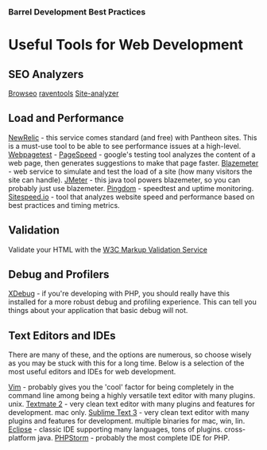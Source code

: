 ### Barrel Development Best Practices

# Useful Tools for Web Development

## SEO Analyzers
[Browseo](http://www.browseo.net/)
[raventools](https://raventools.com/)
[Site-analyzer](https://www.site-analyzer.com)

## Load and Performance
[NewRelic](https://newrelic.com/) - this service comes standard (and free) with Pantheon sites. This is a must-use tool to be able to see performance issues at a high-level.
[Webpagetest](https://www.webpagetest.org/) - 
[PageSpeed](https://developers.google.com/speed/pagespeed/insights/) - google's testing tool analyzes the content of a web page, then generates suggestions to make that page faster.
[Blazemeter](https://www.blazemeter.com/) - web service to simulate and test the load of a site (how many visitors the site can handle).
[JMeter](http://jmeter.apache.org/) - this java tool powers blazemeter, so you can probably just use blazemeter.
[Pingdom](https://tools.pingdom.com/#!/) - speedtest and uptime monitoring.
[Sitespeed.io](https://www.sitespeed.io/) - tool that analyzes website speed and performance based on best practices and timing metrics.

## Validation
Validate your HTML with the [W3C Markup Validation Service](https://validator.w3.org/)

## Debug and Profilers
[XDebug](https://xdebug.org/) - if you're developing with PHP, you should really have this installed for a more robust debug and profiling experience. This can tell you things about your application that basic debug will not.

## Text Editors and IDEs
There are many of these, and the options are numerous, so choose wisely as you may be stuck with this for a long time. Below is a selection of the most useful editors and IDEs for web development.

[Vim](http://www.vim.org/) - probably gives you the 'cool' factor for being completely in the command line among being a highly versatile text editor with many plugins. unix.
[Textmate 2](https://macromates.com/download) - very clean text editor with many plugins and features for development. mac only.
[Sublime Text 3](https://www.sublimetext.com/3) - very clean text editor with many plugins and features for development. multiple binaries for mac, win, lin.
[Eclipse](https://eclipse.org/pdt/) - classic IDE supporting many languages, tons of plugins. cross-platform java.
[PHPStorm](http://www.jetbrains.com/phpstorm/) - probably the most complete IDE for PHP.